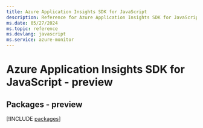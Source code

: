 ```yaml
---
title: Azure Application Insights SDK for JavaScript
description: Reference for Azure Application Insights SDK for JavaScript
ms.date: 05/27/2024
ms.topic: reference
ms.devlang: javascript
ms.service: azure-monitor
---
```

# Azure Application Insights SDK for JavaScript - preview
## Packages - preview
[!INCLUDE [packages](application-insights-index.md)]